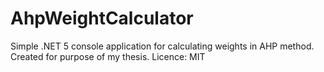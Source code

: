 # AhpWeightCalculator
Simple .NET 5 console application for calculating weights in AHP method.  Created for purpose of my thesis.
Licence: MIT
